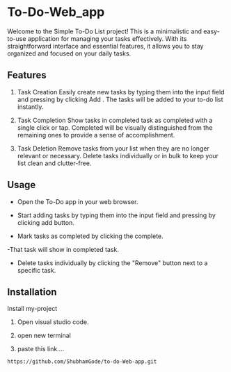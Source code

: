 
# To-Do-Web_app

Welcome to the Simple To-Do List project! This is a minimalistic and easy-to-use application for managing your tasks effectively. With its straightforward interface and essential features, it allows you to stay organized and focused on your daily tasks.


## Features

1. Task Creation
Easily create new tasks by typing them into the input field and pressing by clicking Add . The tasks will be added to your to-do list instantly.

2. Task Completion
Show tasks in completed task as  completed with a single click or tap. Completed will be visually distinguished from the remaining ones to provide a sense of accomplishment.

3. Task Deletion
Remove tasks from your list when they are no longer relevant or necessary. Delete tasks individually or in bulk to keep your list clean and clutter-free.


## Usage

- Open the To-Do app in your web browser.

- Start adding tasks by typing them into the input field and pressing by clicking add button.

- Mark tasks as completed by clicking the complete.

-That task will show in completed task.

- Delete tasks individually by clicking the "Remove" button next to a specific task.


## Installation

Install my-project 

1. Open visual studio code.

2. open new terminal

3. paste this link....
```bash
https://github.com/ShubhamGode/to-do-Web-app.git
```
    